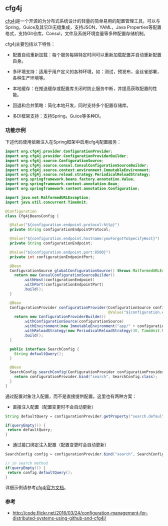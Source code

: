## cfg4j

[cfg4j](http://www.cfg4j.org/)是一个开源的为分布式系统设计的轻量的简单易用的配置管理工具，可以与Spring，Guice及其它DI无缝集成，支持JSON，YAML，Java Properties等配置格式，支持Git仓库，Consul，文件及系统环境变量等多种配置存储机制。

cfg4j主要包括以下特性：

- 配置自动重新加载：每个服务每隔特定时间可以重新加载配置并自动重新配置自身。

- 多环境支持：适用于用户定义的各种环境，如：测试，预发布，金丝雀部署，各种生产环境等。

- 本地缓存：在推送缓存或配置库关闭时防止服务中断，并提高获取配置的性能。

- 回退和合并策略：简化本地开发，同时支持多个配置存储库。

- 多DI框架支持：支持Spring，Guice等多种DI。


### 功能示例

下述代码使用依赖注入在Spring框架中启用cfg4j配置服务：

```java
import org.cfg4j.provider.ConfigurationProvider;
import org.cfg4j.provider.ConfigurationProviderBuilder;
import org.cfg4j.source.ConfigurationSource;
import org.cfg4j.source.consul.ConsulConfigurationSourceBuilder;
import org.cfg4j.source.context.environment.ImmutableEnvironment;
import org.cfg4j.source.reload.strategy.PeriodicalReloadStrategy;
import org.springframework.beans.factory.annotation.Value;
import org.springframework.context.annotation.Bean;
import org.springframework.context.annotation.Configuration;

import java.net.MalformedURLException;
import java.util.concurrent.TimeUnit;

@Configuration
class Cfg4jBeansConfig {

  @Value("${configuration.endpoint.protocol:http}")
  private String configurationEndpointProtocol;

  @Value("${configuration.endpoint.hostname:youForgotToSpecifyHost}")
  private String configurationEndpoint;

  @Value("${configuration.endpoint.port:8500}")
  private int configurationEndpointPort;

  @Bean
  ConfigurationSource globalConfigurationSource() throws MalformedURLException {
    return new ConsulConfigurationSourceBuilder()
        .withHost(configurationEndpoint)
        .withPort(configurationEndpointPort)
        .build();
  }

  @Bean
  ConfigurationProvider configurationProvider(ConfigurationSource configurationSource,
                                              @Value("${configuration.environment}") String configurationEnvironment) {
    return new ConfigurationProviderBuilder()
        .withConfigurationSource(configurationSource)
        .withEnvironment(new ImmutableEnvironment("app/" + configurationEnvironment + "/feature"))
        .withReloadStrategy(new PeriodicalReloadStrategy(30, TimeUnit.SECONDS))
        .build();
  }

  public interface SearchConfig {
    String defaultQuery();
  }

  @Bean
  SearchConfig searchConfig(ConfigurationProvider configurationProvider) {
    return configurationProvider.bind("search", SearchConfig.class);
  }
}
```

通过配置对象注入配置，而不是直接提供配置。这里也有两种方案：

- 直接注入配置（配置变更时不会自动更新）

```java
String defaultQuery = configurationProvider.getProperty("search.defaultQuery", String.class);

if(queryEmpty()) {
 return defaultQuery;
}
```

- 通过接口绑定注入配置（配置变更时会自动更新）

```java
SearchConfig config = configurationProvider.bind("search", SearchConfig.class);

// in search method
if(queryEmpty()) {
 return config.defaultQuery();
}
```


详细示例请参考[cfg4j官方文档](http://www.cfg4j.org/releases/latest/)。

### 参考

- http://code.flickr.net/2016/03/24/configuration-management-for-distributed-systems-using-github-and-cfg4j/




